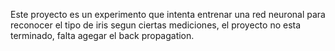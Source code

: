Este proyecto es un experimento que intenta entrenar una red neuronal para reconocer el tipo de iris segun ciertas mediciones, el proyecto no esta terminado, falta agegar el back propagation.
